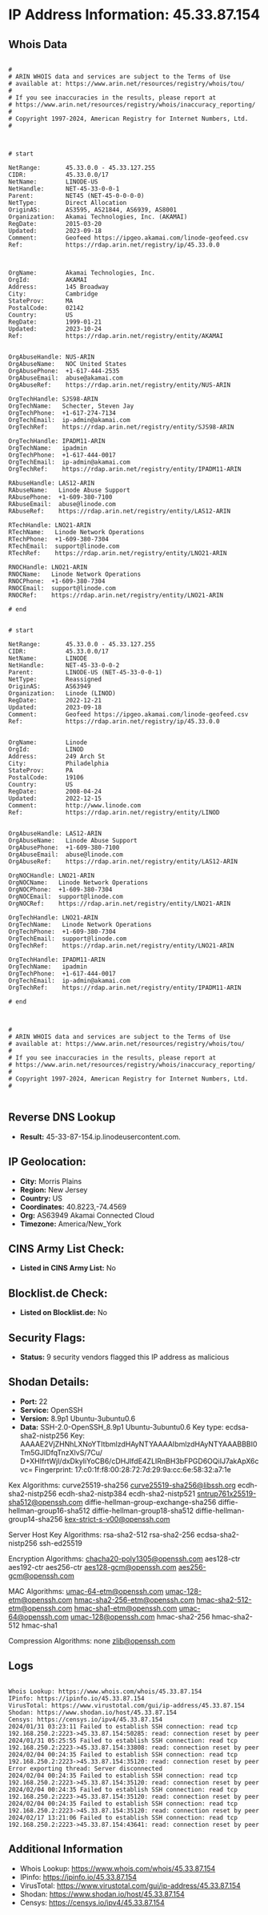 # IP Address Information: 45.33.87.154

## Whois Data
```

#
# ARIN WHOIS data and services are subject to the Terms of Use
# available at: https://www.arin.net/resources/registry/whois/tou/
#
# If you see inaccuracies in the results, please report at
# https://www.arin.net/resources/registry/whois/inaccuracy_reporting/
#
# Copyright 1997-2024, American Registry for Internet Numbers, Ltd.
#



# start

NetRange:       45.33.0.0 - 45.33.127.255
CIDR:           45.33.0.0/17
NetName:        LINODE-US
NetHandle:      NET-45-33-0-0-1
Parent:         NET45 (NET-45-0-0-0-0)
NetType:        Direct Allocation
OriginAS:       AS3595, AS21844, AS6939, AS8001
Organization:   Akamai Technologies, Inc. (AKAMAI)
RegDate:        2015-03-20
Updated:        2023-09-18
Comment:        Geofeed https://ipgeo.akamai.com/linode-geofeed.csv
Ref:            https://rdap.arin.net/registry/ip/45.33.0.0



OrgName:        Akamai Technologies, Inc.
OrgId:          AKAMAI
Address:        145 Broadway
City:           Cambridge
StateProv:      MA
PostalCode:     02142
Country:        US
RegDate:        1999-01-21
Updated:        2023-10-24
Ref:            https://rdap.arin.net/registry/entity/AKAMAI


OrgAbuseHandle: NUS-ARIN
OrgAbuseName:   NOC United States
OrgAbusePhone:  +1-617-444-2535 
OrgAbuseEmail:  abuse@akamai.com
OrgAbuseRef:    https://rdap.arin.net/registry/entity/NUS-ARIN

OrgTechHandle: SJS98-ARIN
OrgTechName:   Schecter, Steven Jay
OrgTechPhone:  +1-617-274-7134 
OrgTechEmail:  ip-admin@akamai.com
OrgTechRef:    https://rdap.arin.net/registry/entity/SJS98-ARIN

OrgTechHandle: IPADM11-ARIN
OrgTechName:   ipadmin
OrgTechPhone:  +1-617-444-0017 
OrgTechEmail:  ip-admin@akamai.com
OrgTechRef:    https://rdap.arin.net/registry/entity/IPADM11-ARIN

RAbuseHandle: LAS12-ARIN
RAbuseName:   Linode Abuse Support
RAbusePhone:  +1-609-380-7100 
RAbuseEmail:  abuse@linode.com
RAbuseRef:    https://rdap.arin.net/registry/entity/LAS12-ARIN

RTechHandle: LNO21-ARIN
RTechName:   Linode Network Operations
RTechPhone:  +1-609-380-7304 
RTechEmail:  support@linode.com
RTechRef:    https://rdap.arin.net/registry/entity/LNO21-ARIN

RNOCHandle: LNO21-ARIN
RNOCName:   Linode Network Operations
RNOCPhone:  +1-609-380-7304 
RNOCEmail:  support@linode.com
RNOCRef:    https://rdap.arin.net/registry/entity/LNO21-ARIN

# end


# start

NetRange:       45.33.0.0 - 45.33.127.255
CIDR:           45.33.0.0/17
NetName:        LINODE
NetHandle:      NET-45-33-0-0-2
Parent:         LINODE-US (NET-45-33-0-0-1)
NetType:        Reassigned
OriginAS:       AS63949
Organization:   Linode (LINOD)
RegDate:        2022-12-21
Updated:        2023-09-18
Comment:        Geofeed https://ipgeo.akamai.com/linode-geofeed.csv
Ref:            https://rdap.arin.net/registry/ip/45.33.0.0


OrgName:        Linode
OrgId:          LINOD
Address:        249 Arch St
City:           Philadelphia
StateProv:      PA
PostalCode:     19106
Country:        US
RegDate:        2008-04-24
Updated:        2022-12-15
Comment:        http://www.linode.com
Ref:            https://rdap.arin.net/registry/entity/LINOD


OrgAbuseHandle: LAS12-ARIN
OrgAbuseName:   Linode Abuse Support
OrgAbusePhone:  +1-609-380-7100 
OrgAbuseEmail:  abuse@linode.com
OrgAbuseRef:    https://rdap.arin.net/registry/entity/LAS12-ARIN

OrgNOCHandle: LNO21-ARIN
OrgNOCName:   Linode Network Operations
OrgNOCPhone:  +1-609-380-7304 
OrgNOCEmail:  support@linode.com
OrgNOCRef:    https://rdap.arin.net/registry/entity/LNO21-ARIN

OrgTechHandle: LNO21-ARIN
OrgTechName:   Linode Network Operations
OrgTechPhone:  +1-609-380-7304 
OrgTechEmail:  support@linode.com
OrgTechRef:    https://rdap.arin.net/registry/entity/LNO21-ARIN

OrgTechHandle: IPADM11-ARIN
OrgTechName:   ipadmin
OrgTechPhone:  +1-617-444-0017 
OrgTechEmail:  ip-admin@akamai.com
OrgTechRef:    https://rdap.arin.net/registry/entity/IPADM11-ARIN

# end



#
# ARIN WHOIS data and services are subject to the Terms of Use
# available at: https://www.arin.net/resources/registry/whois/tou/
#
# If you see inaccuracies in the results, please report at
# https://www.arin.net/resources/registry/whois/inaccuracy_reporting/
#
# Copyright 1997-2024, American Registry for Internet Numbers, Ltd.
#


```
## Reverse DNS Lookup
- **Result:** 45-33-87-154.ip.linodeusercontent.com.

## IP Geolocation:
- **City:** Morris Plains
- **Region:** New Jersey
- **Country:** US
- **Coordinates:** 40.8223,-74.4569
- **Org:** AS63949 Akamai Connected Cloud
- **Timezone:** America/New_York

## CINS Army List Check:
- **Listed in CINS Army List:** 
No

## Blocklist.de Check:
- **Listed on Blocklist.de:** 
No

## Security Flags:
- **Status:** 9 security vendors flagged this IP address as malicious

## Shodan Details:
- **Port:** 22
- **Service:** OpenSSH
- **Version:** 8.9p1 Ubuntu-3ubuntu0.6
- **Data:** SSH-2.0-OpenSSH_8.9p1 Ubuntu-3ubuntu0.6
Key type: ecdsa-sha2-nistp256
Key: AAAAE2VjZHNhLXNoYTItbmlzdHAyNTYAAAAIbmlzdHAyNTYAAABBBI0Tm5GJIDfqTnzXlvS/7Cu/
D+XHIfrtWjl/dxDkyIiYoCB6/cDHJlfdE4ZLIRnBH3bFPGD6OQiIJ7akApX6cvc=
Fingerprint: 17:c0:1f:f8:00:28:72:7d:29:9a:cc:6e:58:32:a7:1e

Kex Algorithms:
	curve25519-sha256
	curve25519-sha256@libssh.org
	ecdh-sha2-nistp256
	ecdh-sha2-nistp384
	ecdh-sha2-nistp521
	sntrup761x25519-sha512@openssh.com
	diffie-hellman-group-exchange-sha256
	diffie-hellman-group16-sha512
	diffie-hellman-group18-sha512
	diffie-hellman-group14-sha256
	kex-strict-s-v00@openssh.com

Server Host Key Algorithms:
	rsa-sha2-512
	rsa-sha2-256
	ecdsa-sha2-nistp256
	ssh-ed25519

Encryption Algorithms:
	chacha20-poly1305@openssh.com
	aes128-ctr
	aes192-ctr
	aes256-ctr
	aes128-gcm@openssh.com
	aes256-gcm@openssh.com

MAC Algorithms:
	umac-64-etm@openssh.com
	umac-128-etm@openssh.com
	hmac-sha2-256-etm@openssh.com
	hmac-sha2-512-etm@openssh.com
	hmac-sha1-etm@openssh.com
	umac-64@openssh.com
	umac-128@openssh.com
	hmac-sha2-256
	hmac-sha2-512
	hmac-sha1

Compression Algorithms:
	none
	zlib@openssh.com


## Logs
```

Whois Lookup: https://www.whois.com/whois/45.33.87.154
IPinfo: https://ipinfo.io/45.33.87.154
VirusTotal: https://www.virustotal.com/gui/ip-address/45.33.87.154
Shodan: https://www.shodan.io/host/45.33.87.154
Censys: https://censys.io/ipv4/45.33.87.154
2024/01/31 03:23:11 Failed to establish SSH connection: read tcp 192.168.250.2:2223->45.33.87.154:50285: read: connection reset by peer
2024/01/31 05:25:55 Failed to establish SSH connection: read tcp 192.168.250.2:2223->45.33.87.154:33808: read: connection reset by peer
2024/02/04 00:24:35 Failed to establish SSH connection: read tcp 192.168.250.2:2223->45.33.87.154:35120: read: connection reset by peer
Error exporting thread: Server disconnected
2024/02/04 00:24:35 Failed to establish SSH connection: read tcp 192.168.250.2:2223->45.33.87.154:35120: read: connection reset by peer
2024/02/04 00:24:35 Failed to establish SSH connection: read tcp 192.168.250.2:2223->45.33.87.154:35120: read: connection reset by peer
2024/02/04 00:24:35 Failed to establish SSH connection: read tcp 192.168.250.2:2223->45.33.87.154:35120: read: connection reset by peer
2024/02/17 13:21:06 Failed to establish SSH connection: read tcp 192.168.250.2:2223->45.33.87.154:43641: read: connection reset by peer

```
## Additional Information
- Whois Lookup: https://www.whois.com/whois/45.33.87.154
- IPinfo: https://ipinfo.io/45.33.87.154
- VirusTotal: https://www.virustotal.com/gui/ip-address/45.33.87.154
- Shodan: https://www.shodan.io/host/45.33.87.154
- Censys: https://censys.io/ipv4/45.33.87.154


